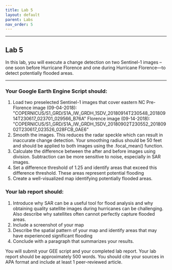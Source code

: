 ```yaml
---
title: Lab 5
layout: default
parent: Labs
nav_order: 5
---
```


<style>
div.blue { background-color:#e0f0ff; padding: 10px 10px 3px 10px;}
</style>

------------------------------------------------------------------------
## Lab 5

In this lab, you will execute a change detection on two Sentinel-1 images – one soon before 
Hurricane Florence and one during Hurricane Florence—to detect potentially flooded areas. 

------------------------------------------------------------------------
### Your Google Earth Engine Script should:
1.	Load two preselected Sentinel-1 images that cover eastern NC
Pre-Florence image (09-04-2018): "COPERNICUS/S1_GRD/S1A_IW_GRDH_1SDV_20180914T230548_20180914T230617_023701_029566_B76A"
Florence image (09-14-2018):
"COPERNICUS/S1_GRD/S1A_IW_GRDH_1SDV_20180902T230552_20180902T230617_023526_028FCB_0AE6"
2.	Smooth the images. This reduces the radar speckle which can result in inaccurate change detection. Your smoothing radius should be 50 feet and should be applied to both images using the .focal_mean() function.
3.	Calculate the difference between the after and before images using division. Subtraction can be more sensitive to noise, especially in SAR images. 
4.	Set a difference threshold of 1.25 and identify areas that exceed this difference threshold. These areas represent potential flooding
5.	Create a well-visualized map identifying potentially flooded areas. 


### Your lab report should:
1.	Introduce why SAR can be a useful tool for flood analysis and why obtaining quality satellite images during hurricanes can be challenging. Also describe why satellites often cannot perfectly capture flooded areas. 
2.	Include a screenshot of your map
3.	Describe the spatial pattern of your map and identify areas that may have experienced significant flooding
4.	Conclude with a paragraph that summarizes your results. 
 

You will submit your GEE script and your completed lab report. Your lab report should be approximately 500 words. You should cite your sources in APA format and include at least 1 peer-reviewed article.
